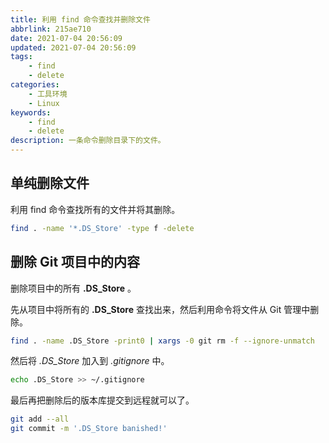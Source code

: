 ```yaml
---
title: 利用 find 命令查找并删除文件
abbrlink: 215ae710
date: 2021-07-04 20:56:09
updated: 2021-07-04 20:56:09
tags:
    - find
    - delete 
categories:
    - 工具环境
    - Linux
keywords:
    - find
    - delete
description: 一条命令删除目录下的文件。
---
```


## 单纯删除文件

利用 find 命令查找所有的文件并将其删除。

```sh
find . -name '*.DS_Store' -type f -delete
```

## 删除 Git 项目中的内容

删除项目中的所有 **.DS_Store** 。

先从项目中将所有的 **.DS_Store** 查找出来，然后利用命令将文件从 Git 管理中删除。 
```sh
find . -name .DS_Store -print0 | xargs -0 git rm -f --ignore-unmatch
```

然后将 *.DS_Store* 加入到 *.gitignore* 中。

```sh
echo .DS_Store >> ~/.gitignore
```

最后再把删除后的版本库提交到远程就可以了。

```sh
git add --all
git commit -m '.DS_Store banished!'
```


